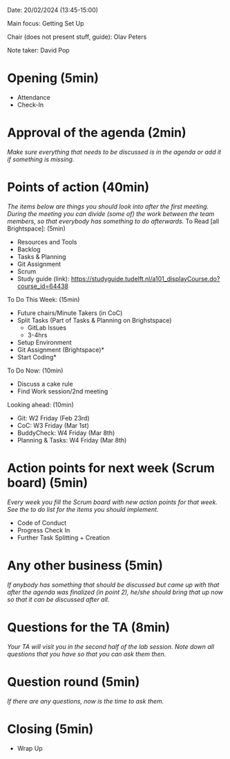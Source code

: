 Date:           20/02/2024 (13:45-15:00)

Main focus:     Getting Set Up

Chair (does not present stuff, guide):          Olav Peters 

Note taker:     David Pop


# Opening (5min)
 - Attendance
 - Check-In

# Approval of the agenda (2min)
*Make sure everything that needs to be discussed is in the agenda or add it if something is missing.*

# Points of action (40min)
*The items below are things you should look into after the first meeting. During the meeting you can divide (some of) the work between the team members, so that everybody has something to do afterwards.*
To Read [all Brightspace]: (5min)
 - Resources and Tools
 - Backlog
 - Tasks & Planning
 - Git Assignment
 - Scrum
 - Study guide (link): https://studyguide.tudelft.nl/a101_displayCourse.do?course_id=64438

To Do This Week: (15min)
 - Future chairs/Minute Takers (in CoC)
 - Split Tasks (Part of Tasks & Planning on Brighstspace)
     - GitLab Issues
     - 3-4hrs  
 - Setup Environment
 - Git Assignment (Brightspace)*
 - Start Coding*

To Do Now: (10min)
 - Discuss a cake rule
 - Find Work session/2nd meeting

Looking ahead: (10min)
 - Git: W2 Friday (Feb 23rd)
 - CoC: W3 Friday (Mar 1st)
 - BuddyCheck: W4 Friday (Mar 8th)
 - Planning & Tasks: W4 Friday (Mar 8th)

# Action points for next week (Scrum board) (5min)
*Every week you fill the Scrum board with new action points for that week. See the to do list for the items you should implement.*

- Code of Conduct
- Progress Check In
- Further Task Splitting + Creation

# Any other business (5min)
*If anybody has something that should be discussed but came up with that after the agenda was finalized (in point 2), he/she should bring that up now so that it can be discussed after all.*

# Questions for the TA (8min)
*Your TA will visit you in the second half of the lab session. Note down all questions that you have so that you can ask them then.*

# Question round (5min)
*If there are any questions, now is the time to ask them.*

# Closing (5min)
 - Wrap Up
